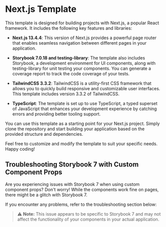 # Next.js Template

This template is designed for building projects with Next.js, a popular React framework. It includes the following key features and libraries:

- **Next.js 13.4.4**: This version of Next.js provides a powerful page router that enables seamless navigation between different pages in your application.

- **Storybook 7.0.18 and testing-library**: The template also includes Storybook, a development environment for UI components, along with testing-library for unit testing your components. You can generate a coverage report to track the code coverage of your tests.

- **TailwindCSS 3.3.2**: TailwindCSS is a utility-first CSS framework that allows you to quickly build responsive and customizable user interfaces. This template includes version 3.3.2 of TailwindCSS.

- **TypeScript**: The template is set up to use TypeScript, a typed superset of JavaScript that enhances your development experience by catching errors and providing better tooling support.

You can use this template as a starting point for your Next.js project. Simply clone the repository and start building your application based on the provided structure and dependencies.

Feel free to customize and modify the template to suit your specific needs. Happy coding!

## Troubleshooting Storybook 7 with Custom Component Props

Are you experiencing issues with Storybook 7 when using custom component props? Don't worry! While the components work fine on pages, there might be a glitch with Storybook 7.

If you encounter any problems, refer to the troubleshooting section below:

> ⚠️ **Note:** This issue appears to be specific to Storybook 7 and may not affect the functionality of your components in your actual application.
